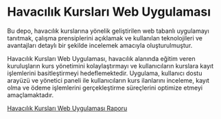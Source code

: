# Havacılık Kursları Web Uygulaması 




Bu depo, havacılık kurslarına yönelik geliştirilen web tabanlı uygulamayı tanıtmak, çalışma prensiplerini açıklamak ve kullanılan teknolojileri ve avantajları detaylı bir şekilde incelemek amacıyla oluşturulmuştur.



Havacılık Kursları Web Uygulaması, havacılık alanında eğitim veren kuruluşların kurs yönetimini kolaylaştırmayı ve kullanıcıların kurslara kayıt işlemlerini basitleştirmeyi hedeflemektedir. Uygulama, kullanıcı dostu arayüzü ve yönetici paneli ile kullanıcıların kurs ilanlarını inceleme, kayıt olma ve ödeme işlemlerini gerçekleştirme süreçlerini optimize etmeyi amaçlamaktadır.

[Havacılık Kursları Web Uygulaması Raporu]([medium_yazı_urlsi](https://mertmetin-1.medium.com/havac%C4%B1l%C4%B1k-kurslar%C4%B1-web-uygulamas%C4%B1-raporu-7634d84da30f)https://mertmetin-1.medium.com/havac%C4%B1l%C4%B1k-kurslar%C4%B1-web-uygulamas%C4%B1-raporu-7634d84da30f)
